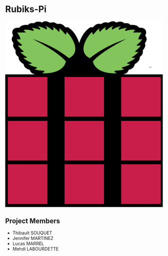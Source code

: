 # Rubiks-Pi
![Screenshot](logo/Rubis-Pi_logo.png)

## Project Members
- Thibault SOUQUET
- Jennifer MARTINEZ
- Lucas MARREL
- Mehdi LABOURDETTE
